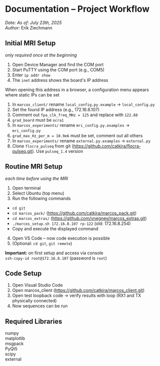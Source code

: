 # Documentation – Project Workflow  
*Date:* _As of: July 23th, 2025_  
*Author:* Erik Ziechmann

## Initial MRI Setup  
_only required once at the beginning_

1. Open Device Manager and find the COM port  
2. Start PuTTY using the COM port (e.g., COM5)  
3. Enter `ip addr show`  
4. The `inet` address shows the board's IP address  

When opening this address in a browser, a configuration menu appears where static IPs can be set

1. In `marcos_client/` rename `local_config.py.example` → `local_config.py`
2. Set the found IP address (e.g., 172.16.8.107)
3. Comment out `fpa_clk_freq_MHz = 125` and replace with `122.88`
4. `grad_board` must be `ocra1`
5. In `marcos_experiments/` rename `mri_config.py.examples` → `mri_config.py`
6. `grad_max_Hz_per_m = 10.9e6` must be set, comment out all others
7. In `marcos_experiments/` rename `external.py.examples` → `external.py`
8. Clone `flocra_pulseq` from git (https://github.com/catkira/flocra-pulseq.git). Use `pulseq_1.4` version

## Routine MRI Setup  
_each time before using the MRI_

1. Open terminal  
2. Select Ubuntu (top menu)  
3. Run the following commands  
- `cd git`  
- `cd marcos_pack/` (https://github.com/catkira/marcos_pack.git)  
- `cd marcos_extras/` (https://github.com/vnegnev/marcos_extras.git)  
- `./marcos_setup.sh 172.16.8.107 rp-122` (old: 172.16.8.254)  
- Copy and execute the displayed command

4. Open VS Code – now code execution is possible  
5. (Optional: `cd git`, `git remote`)

**Important:** on first setup and access via console  
`ssh-copy-id root@172.16.8.107` (password is `root`)

## Code Setup

1. Open Visual Studio Code  
2. Open marcos_client (https://github.com/catkira/marcos_client.git)  
4. Open test loopback code → verify results with loop (RX1 and TX physically connected)  
5. Now sequences can be run

## Required Libraries

numpy  
matplotlib  
msgpack  
PyQt5  
scipy  
external
